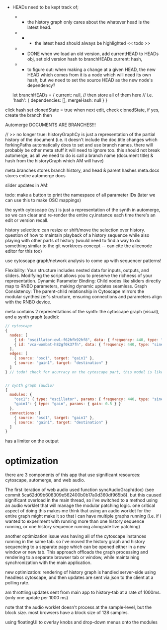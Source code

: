 - HEADs need to be kept track of;
    - - the history graph only cares about the whatever head is the latest head. 
    - - - the latest head should always be highlighted << todo >>
    - - DONE when we load an old version, add currentHEAD to HEADs obj, set old version hash to branchHEADs.current: hash, 
    - - to figure out: when making a change at a given HEAD, the new HEAD which comes from it is a node which will need its own hash, but we need to set the source HEAD as the new node's dependency?

     let branchHEADs = {
    current: null,
    // then store all of them here
    // i.e. 'hash': { dependencies: [], mergeHash: null }
}

click hash
set clonedState = true
when next edit, check clonedState, if yes, create the branch then

Automerge DOCUMENTS ARE BRANCHES!!!

// >> no longer true: historyGraphCy is just a representation of the partial history of the document (i.e. it doesn't include the doc.title changes which forkingPaths automatically does to set and use branch names. there will probably be other meta stuff it will need to ignore too. this should not break automerge, as all we need to do is call a branch name (document title) & hash from the historyGraph which AM will have)

meta.branches stores branch history, and head & parent hashes
meta.docs stores entire automerge docs

slider updates in AM:

todo: make a button to print the namespace of all parameter IDs (later we can use this to make OSC mappings)

the synth cytoscape (cy.) is just a representation of the synth in automerge, so we can clear and re-render the entire cy.instance each time there's an edit or version recall.

history selection: can resize or shift/move the selection over history. question of how to maintain playback of a history sequence while also playing with other parts of history (would need to find a way to do something similar to the git worktrees concept -- can cite the alicenode editor for this too)

use cytoscape graph/network analysis to come up with sequencer patterns!

Flexibility: Your structure includes nested data for inputs, outputs, and sliders. Modifying the script allows you to preserve the richness of your representation.
Dynamic Parameter Binding: Child nodes like sliders directly map to RNBO parameters, making dynamic updates seamless.
Graph Consistency: The parent-child relationship in Cytoscape mirrors the modular synthesizer's structure, ensuring connections and parameters align with the RNBO device.

meta contains 2 representations of the synth: the cytoscape graph (visual), and a synth graph (audio):

```javascript
// cytoscape
{
  nodes: [
    { id: "oscillator-owl-f62hfk92hf8", data: { frequency: 440, type: "sine" } /* etc */},
    { id: "vca-wombat-h82gf0k37fh", data: { frequency: 440, type: "sine" } /* etc */},
  ],
  edges: [
    { source: "osc1", target: "gain1" },
    { source: "gain1", target: "destination" }
  ]
} // todo! check for acurracy on the cytoscape part, this model is likely out of date


// synth graph (audio)
{
  modules: {
    "osc1": { type: "oscillator", params: { frequency: 440, type: "sine" } },
    "gain1": { type: "gain", params: { gain: 0.5 } }
  },
  connections: [
    { source: "osc1", target: "gain1" },
    { source: "gain1", target: "destination" }
  ]
}

```

has a limiter on the output


# optimization
there are 3 components of this app that use significant resources: cytoscape, automerge, and web audio. 

The first iteration of web audio used function syncAudioGraph(doc) (see commit 5ca62d09b608309e562400b0b17a0d360df965b8). but this caused significant overload in the main thread, so i've switched to a method using an audio worklet that will manage the modular patching logic. 
one critical aspect of doing this makes me think that using an audio worklet for the entire graph might make it so that i can have multiple graphs running (i.e. if i wanted to experiment with running more than one history sequence running, or one history sequence running alongside live patching) 

another optimization issue was having all of the cytoscape instances running in the same tab. so i've moved the history graph and history sequencing to a separate page which can be opened either in a new window or new tab. This approach offloads the graph processing and rendering to a separate browser tab or window, while maintaining synchronization with the main application.

new optimization: rendering of history graph is handled server-side using headless cytoscape, and then updates are sent via json to the client at a polling rate. 

am throttling updates sent from main app to history-tab at a rate of 1000ms. (only one update per 1000 ms)



note that the audio worklet doesn't process at the sample-level, but the block size. most browsers have a block size of 128 samples. 

using floatingUI to overlay knobs and drop-down menus onto the modules